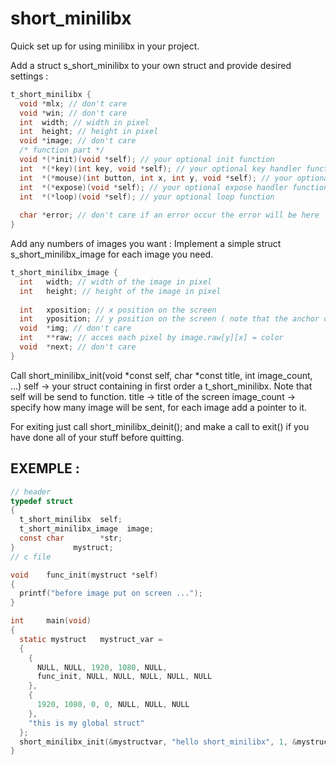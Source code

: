 # short_minilibx

Quick set up for using minilibx in your project.

Add a struct s_short_minilibx to your own struct and provide desired settings :
```c
t_short_minilibx {
  void *mlx; // don't care
  void *win; // don't care
  int  width; // width in pixel
  int  height; // height in pixel
  void *image; // don't care
  /* function part */
  void *(*init)(void *self); // your optional init function
  int  *(*key)(int key, void *self); // your optional key handler function
  int  *(*mouse)(int button, int x, int y, void *self); // your optional mouse handler function
  int  *(*expose)(void *self); // your optional expose handler function
  int  *(*loop)(void *self); // your optional loop function
 
  char *error; // don't care if an error occur the error will be here
}
```

Add any numbers of images you want :
Implement a simple struct s_short_minilibx_image for each image you need.
```c
t_short_minilibx_image {
  int   width; // width of the image in pixel
  int   height; // height of the image in pixel
  
  int   xposition; // x position on the screen
  int   yposition; // y position on the screen ( note that the anchor of the screen is up left ).
  void  *img; // don't care
  int   **raw; // acces each pixel by image.raw[y][x] = color
  void  *next; // don't care
}
```

Call short_minilibx_init(void *const self, char *const title, int image_count, ...)
self -> your struct containing in first order a t_short_minilibx.
Note that self will be send to function.
title -> title of the screen
image_count -> specify how many image will be sent, for each image add a pointer to it.

For exiting just call short_minilibx_deinit();
and make a call to exit() if you have done all of your stuff before quitting.

## EXEMPLE :
```c
// header
typedef struct
{
  t_short_minilibx  self;
  t_short_minilibx_image  image;
  const char        *str;
}             mystruct;
// c file

void    func_init(mystruct *self)
{
  printf("before image put on screen ...");
}

int     main(void)
{
  static mystruct   mystruct_var =
  {
    {
      NULL, NULL, 1920, 1080, NULL,
      func_init, NULL, NULL, NULL, NULL, NULL
    },
    {
      1920, 1080, 0, 0, NULL, NULL, NULL
    },
    "this is my global struct"
  };
  short_minilibx_init(&mystructvar, "hello short_minilibx", 1, &mystructvar.image);
}
```
